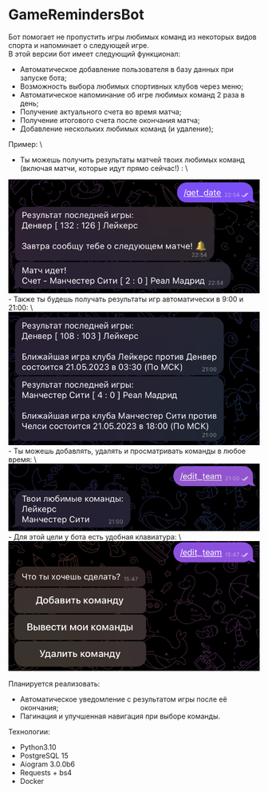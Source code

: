 # GameRemindersBot

Бот помогает не пропустить игры любимых команд из некоторых видов спорта и напоминает о следующей игре. \
В этой версии бот имеет следующий функционал:
* Автоматическое добавление пользователя в базу данных при запуске бота;
* Возможность выбора любимых спортивных клубов через меню;
* Автоматическое напоминание об игре любимых команд 2 раза в день;
* Получение актуального счета во время матча;
* Получение итогового счета после окончания матча;
* Добавление нескольких любимых команд (и удаление);

Пример: \
- Ты можешь получить результаты матчей твоих любимых команд (включая матчи, которые идут прямо сейчас!) : \
<img src="/images/get_date_1.png" alt="example_bot" width="600"/>
- Также ты будешь получать результаты игр автоматически в 9:00 и 21:00: \
<img src="/images/get_date_2.png" alt="example_bot2" width="600"/>
- Ты можешь добавлять, удалять и просматривать команды в любое время: \
<img src="/images/edit_team.png" alt="example_bot3" width="600"/>
- Для этой цели у бота есть удобная клавиатура: \
<img src="/images/edit_team_1.png" alt="example_bot4" width="600"/>

Планируется реализовать:
* Автоматическое уведомление с результатом игры после её окончания;
* Пагинация и улучшенная навигация при выборе команды.

Технологии:
* Python3.10
* PostgreSQL 15
* Aiogram 3.0.0b6
* Requests + bs4
* Docker
